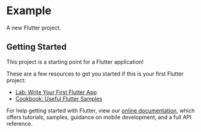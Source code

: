 # Example

A new Flutter project.

## Getting Started

This project is a starting point for a Flutter application!

These are a few resources to get you started if this is your first Flutter project:

- [Lab: Write Your First Flutter App](https://flutter.dev/docs/get-started/codelab)
- [Cookbook: Useful Flutter Samples](https://flutter.dev/docs/cookbook)

For help getting started with Flutter, view our
[online documentation](https://flutter.dev/docs), which offers tutorials,
samples, guidance on mobile development, and a full API reference.
